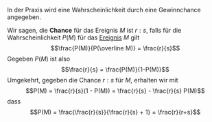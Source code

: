 
In der Praxis wird eine Wahrscheinlichkeit durch eine Gewinnchance angegeben.

Wir sagen, die __Chance__ für das Ereignis $M$ ist $r:s$, falls für die Wahrscheinlichkeit $P(M)$ für das [Ereignis](Ereignisse.md) $M$ gilt
$$\frac{P(M)}{P(\overline M)} = \frac{r}{s}$$
Gegeben $P(M)$ ist also
$$\frac{r}{s} = \frac{P(M)}{1-P(M)}$$
Umgekehrt, gegeben die Chance $r:s$ für $M$, erhalten wir mit 
$$P(M) = \frac{r}{s}(1 - P(M)) = \frac{r}{s} - \frac{r}{s} P(M)$$
dass 
$$P(M) = \frac{\frac{r}{s}}{\frac{r}{s} + 1} = \frac{r}{r+s}$$
